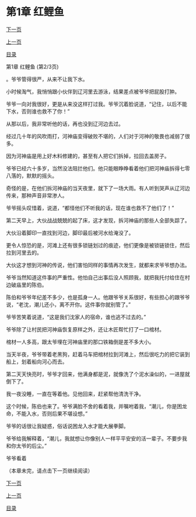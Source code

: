 <h1>第1章   红鲤鱼</h1>
            <div><p><a href="./2_%E7%AC%AC1%E7%AB%A0_%E7%BA%A2%E9%B2%A4%E9%B1%BC.md">下一页</a></p><p><a href="./0_%E7%AC%AC1%E7%AB%A0_%E7%BA%A2%E9%B2%A4%E9%B1%BC.md">上一页</a></p><p><a href="../">目录</a></p></div>
            <div><p>第1章   红鲤鱼 (第2/3页)</p><p>。爷爷管得很严，从来不让我下水。</p><p>小时候淘气，我悄悄跟小伙伴到辽河里去游泳，结果差点被爷爷把屁股打肿。</p><p>爷爷一向对我很好，更是从来没这样打过我。爷爷沉着脸说道，“记住，以后不能下水，否则谁也救不了你！”</p><p>从那以后，我非常听他的话，再也没到辽河边去过。</p><p>经过几十年的风吹雨打，河神庙变得破败不堪的，人们对于河神的敬畏也减弱了很多。</p><p>因为河神庙是用上好木料修建的，甚至有人把它们拆掉，拉回去盖房子。</p><p>爷爷已经六十多岁，当然没法阻拦他们。他只能眼睁睁看着他们把河神庙拆得七零八落的，默默的摇头。</p><p>奇怪的是，在他们拆河神庙的当天夜里，就下了一场大雨。有人听到哭声从辽河边传来，那种声音非常渗人。</p><p>爷爷摇头叹惜着，说道，“都怪他们不听我的话，现在谁也救不了他们了！”</p><p>第二天早上，大伙战战兢兢的起了床，这才发现，拆河神庙的那些人全部失踪了。</p><p>大伙沿着脚印一直找到河边，脚印最后被河水给淹没了。</p><p>更令人惊恐的是，河滩上还有很多锁链划过的痕迹，他们更像是被锁链锁住，然后拉到河里去的。</p><p>大伙这才想到河神的传说，他们害怕同样的事情再次发生，就都来求爷爷想办法。</p><p>爷爷当然知道这件事的严重性。他怕自己出事后没人照顾我，就把我托付给住在村边破庙里的陈伯。</p><p>陈伯和爷爷年纪差不多少，也是孤身一人。他跟爷爷关系很好，有些担心的跟爷爷说，“老沈，潮儿还小，离不开你。这件事你就别管了。”</p><p>爷爷苦笑着说道，“这是我们沈家人的宿命，谁也逃不过去的。”</p><p>爷爷除了让村民把河神庙恢复原样之外，还让木匠帮忙打了一口棺材。</p><p>棺材一人多高，跟太爷埋在河神庙里的那口铁箱倒是差不多大小。</p><p>当天半夜，爷爷带着老黑狗，赶着马车把棺材拉到河滩上，然后很吃力的把它装到船上，划着船向河心而去。</p><p>第二天天快亮时，爷爷才回来，他满身都是泥，就像洗了个泥水澡似的，一进屋就倒下了。</p><p>我一夜没睡，一直在等着他。见他回来，赶紧帮他清洗干净。</p><p>这个时候，陈伯也来了。爷爷满脸不舍的看着我，并嘱咐着我，“潮儿，你是困龙命，不能入水，否则后果不堪设想。”</p><p>爷爷的话很让我疑惑，俗话说困龙入水才能大展拳脚。</p><p>爷爷给我解释着，“潮儿，我就想让你像别人一样平平安安的活一辈子。不要步我和你太爷的后尘。”</p><p>爷爷看着</p><p>（本章未完，请点击下一页继续阅读）</p></div>
            <div><p><a href="./2_%E7%AC%AC1%E7%AB%A0_%E7%BA%A2%E9%B2%A4%E9%B1%BC.md">下一页</a></p><p><a href="./0_%E7%AC%AC1%E7%AB%A0_%E7%BA%A2%E9%B2%A4%E9%B1%BC.md">上一页</a></p><p><a href="../">目录</a></p></div>